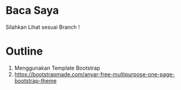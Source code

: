 # Baca Saya

Silahkan Lihat sesuai Branch !

# Outline  

1. Menggunakan Template Bootstrap
2. https://bootstrapmade.com/anyar-free-multipurpose-one-page-bootstrap-theme
